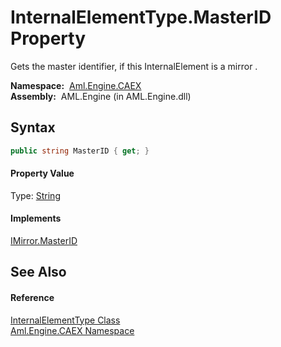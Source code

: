 InternalElementType.MasterID Property
=====================================
Gets the master identifier, if this InternalElement is a mirror .

  **Namespace:**  [Aml.Engine.CAEX][1]  
  **Assembly:**  AML.Engine (in AML.Engine.dll)

Syntax
------

```csharp
public string MasterID { get; }
```

#### Property Value
Type: [String][2]
#### Implements
[IMirror.MasterID][3]  


See Also
--------

#### Reference
[InternalElementType Class][4]  
[Aml.Engine.CAEX Namespace][1]  

[1]: ../README.md
[2]: https://docs.microsoft.com/dotnet/api/system.string
[3]: ../IMirror/MasterID.md
[4]: README.md
[5]: https://www.automationml.org
[6]: ../../icons/logoShade.png